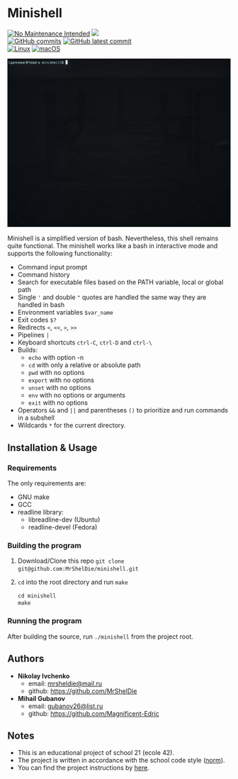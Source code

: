 
# Minishell
[![No Maintenance Intended](http://unmaintained.tech/badge.svg)](http://unmaintained.tech/)  ![](https://img.shields.io/badge/Education%20Project-%F0%9F%93%96-orange)   
[![GitHub commits](https://badgen.net/github/commits/MrShelDie/minishell)](https://GitHub.com/MrShelDie/minishell/commit/) [![GitHub latest commit](https://badgen.net/github/last-commit/MrShelDie/minishell)](https://GitHub.com/MrShelDie/minishell/commit/)   
[![Linux](https://svgshare.com/i/Zhy.svg)](https://svgshare.com/i/Zhy.svg) [![macOS](https://svgshare.com/i/ZjP.svg)](https://svgshare.com/i/ZjP.svg)

![](https://github.com/MrShelDie/minishell/blob/master/demo.gif?raw=true)

Minishell is a simplified version of bash. Nevertheless, this shell remains quite functional.
The minishell works like a bash in interactive mode and supports the following functionality:
- Command input prompt
- Command history
- Search for executable files based on the PATH variable, local or global path
- Single `'` and double `"` quotes are handled the same way they are handled in bash
- Environment variables `$var_name`
- Exit codes `$?`
- Redirects `<`, `<<`, `>`, `>>`
- Pipelines `|`
- Keyboard shortcuts `ctrl-C`, `ctrl-D` and `ctrl-\`
- Builds:
	- `echo` with option -n
	- `cd` with only a relative or absolute path
	- `pwd` with no options
	- `export` with no options
	- `unset` with no options
	- `env` with no options or arguments
	- `exit` with no options
- Operators `&&` and `||` and parentheses `()` to prioritize and run commands in a subshell
- Wildcards `*` for the current directory.

## Installation & Usage

### Requirements
The only requirements are:
- GNU make
- GCC
- readline library:
	- libreadline-dev (Ubuntu)
	- readline-devel (Fedora)

### Building the program

1. Download/Clone this repo
        ```git clone git@github.com:MrShelDie/minishell.git```
        
2. `cd` into the root directory and run `make`
	```
	cd minishell
   make
	```
### Running the program

After building the source, run `./minishell` from the project root.

## Authors

* **Nikolay Ivchenko** 
	* email:  [mrsheldie@mail.ru](mailto:mrsheldie@mail.ru)
	* github: https://github.com/MrShelDie
* **Mihail Gubanov**
	* email: [gubanov26@list.ru](mailto:gubanov26@list.ru)
	* github: https://github.com/Magnificent-Edric 

## Notes

- This is an educational project of school 21 (ecole 42).
- The project is written in accordance with the school code style ([norm][1]).
- You can find the project instructions by [here][2].

[1]: <https://github.com/MrShelDie/minishell/blob/master/en.norm.pdf>
[2]: <https://github.com/MrShelDie/minishell/blob/master/en.subject.pdf>
